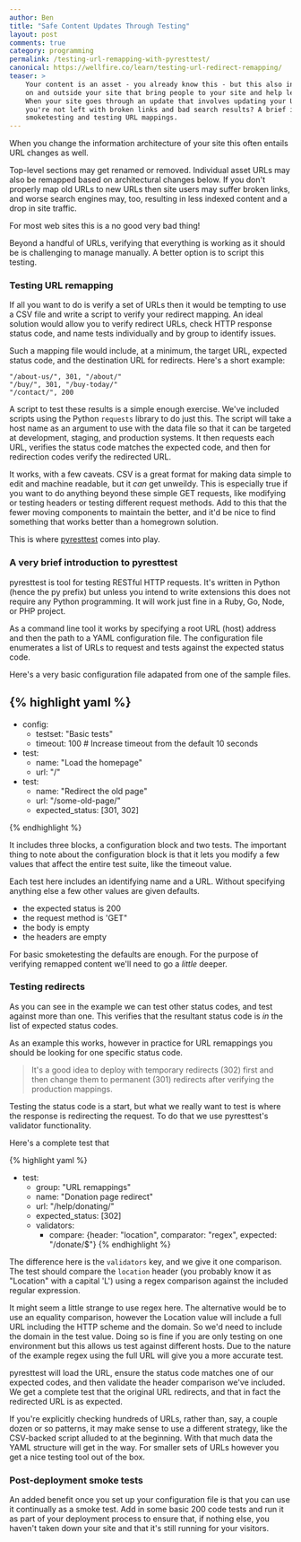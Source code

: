 ```yaml
---
author: Ben
title: "Safe Content Updates Through Testing"
layout: post
comments: true
category: programming
permalink: /testing-url-remapping-with-pyresttest/
canonical: https://wellfire.co/learn/testing-url-redirect-remapping/
teaser: >
    Your content is an asset - you already know this - but this also includes the rich web of links 
    on and outside your site that bring people to your site and help lead them through your content.
    When your site goes through an update that involves updating your URLs, how do you make sure
    you're not left with broken links and bad search results? A brief introduction to pyresttest for
    smoketesting and testing URL mappings.
---
```


When you change the information architecture of your site this often
entails URL changes as well.

Top-level sections may get renamed or removed. Individual asset URLs may
also be remapped based on architectural changes below. If you don't properly
map old URLs to new URLs then site users may suffer broken links,
and worse search engines may, too, resulting in less indexed content and
a drop in site traffic.

For most web sites this is a no good very bad thing!

Beyond a handful of URLs, verifying that everything is working as it should
be is challenging to manage manually. A better option is to script this testing.

### Testing URL remapping

If all you want to do is verify a set of URLs then it would be tempting to
use a CSV file and write a script to verify your redirect mapping. An ideal
solution would allow you to verify redirect URLs, check HTTP response status
code, and name tests individually and by group to identify issues.

Such a mapping file would include, at a minimum, the target URL, expected status code,
and the destination URL for redirects. Here's a short example:

    "/about-us/", 301, "/about/"
    "/buy/", 301, "/buy-today/"
    "/contact/", 200

A script to test these results is a simple enough exercise. We've included scripts
using the Python `requests` library to do just this. The script will take a host name
as an argument to use with the data file so that it can be targeted at development,
staging, and production systems. It then requests each URL, verifies the status code
matches the expected code, and then for redirection codes verify the redirected URL.

It works, with a few caveats. CSV is a great format for making data simple to edit and
machine readable, but it *can* get unweildy. This is especially true if you want
to do anything beyond these simple GET requests, like modifying or testing headers
or testing different request methods. Add to this that the fewer moving components
to maintain the better, and it'd be nice to find something that works better than a
homegrown solution.

This is where [pyresttest](https://github.com/svanoort/pyresttest/) comes into play.

### A very brief introduction to pyresttest

pyresttest is tool for testing RESTful HTTP requests. It's written in Python (hence the py
prefix) but unless you intend to write extensions this does not require any Python
programming. It will work just fine in a Ruby, Go, Node, or PHP project.

As a command line tool it works by specifying a root URL (host) address and then the
path to a YAML configuration file. The configuration file enumerates a list of URLs
to request and tests against the expected status code.

Here's a very basic configuration file adapated from one of the sample files.

{% highlight yaml %}
---
- config:
    - testset: "Basic tests"
    - timeout: 100  # Increase timeout from the default 10 seconds
- test: 
    - name: "Load the homepage"
    - url: "/"
- test: 
    - name: "Redirect the old page"
    - url: "/some-old-page/"
    - expected_status: [301, 302]

{% endhighlight %}

It includes three blocks, a configuration block and two tests. The important thing to note
about the configuration block is that it lets you modify a few values that affect
the entire test suite, like the timeout value.

Each test here includes an identifying name and a URL. Without specifying anything else a
few other values are given defaults.

- the expected status is 200
- the request method is 'GET"
- the body is empty
- the headers are empty

For basic smoketesting the defaults are enough. For the purpose of verifying remapped content we'll need to go a *little* deeper.

### Testing redirects

As you can see in the example we can test other status codes, and test against more than one. This
verifies that the resultant status code is *in* the list of expected status codes.

As an example this works, however in practice for URL remappings you should be looking for one specific status code.

> It's a good idea to deploy with temporary redirects (302) first and then change them to permanent (301) redirects
after verifying the production mappings.

Testing the status code is a start, but what we really want to test is where the response is
redirecting the request. To do that we use pyresttest's validator functionality.

Here's a complete test that 

{% highlight yaml %}
- test:
  - group: "URL remappings"
  - name: "Donation page redirect"
  - url: "/help/donating/"
  - expected_status: [302]
  - validators:
    - compare: {header: "location", comparator: "regex", expected: "/donate/$"}
{% endhighlight %}

The difference here is the `validators` key, and we give it one comparison. The test should compare
the `location` header (you probably know it as "Location" with a capital 'L') using a regex comparison
against the included regular expression.

It might seem a little strange to use regex here. The alternative would be to use an equality
comparison, however the Location value will include a full URL including the HTTP scheme and the domain.
So we'd need to include the domain in the test value. Doing so is fine if you are only testing on one environment
but this allows us test against different hosts. Due to the nature of the example regex using the
full URL will give you a more accurate test.

pyresttest will load the URL, ensure the status code matches one of our expected codes, and then validate
the header comparison we've included. We get a complete test that the original URL redirects, and that in
fact the redirected URL is as expected.

If you're explicitly checking hundreds of URLs, rather than, say, a couple dozen or so patterns, it may make sense
to use a different strategy, like the CSV-backed script alluded to at the beginning. With that much
data the YAML structure will get in the way. For smaller sets of URLs however you get a nice testing
tool out of the box.

### Post-deployment smoke tests

An added benefit once you set up your configuration file is that you can use it continually as a smoke test.
Add in some basic 200 code tests and run it as part of your deployment process to ensure that, if nothing else,
you haven't taken down your site and that it's still running for your visitors.
